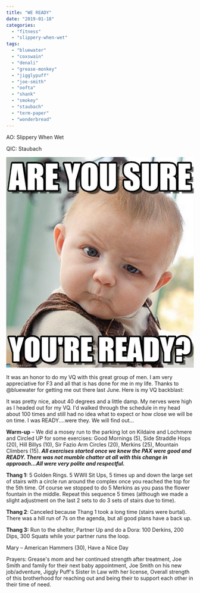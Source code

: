 ```yaml
---
title: "WE READY"
date: "2019-01-18"
categories: 
  - "fitness"
  - "slippery-when-wet"
tags: 
  - "bluewater"
  - "coxswain"
  - "denali"
  - "grease-monkey"
  - "jigglypuff"
  - "joe-smith"
  - "oofta"
  - "shank"
  - "smokey"
  - "staubach"
  - "term-paper"
  - "wonderbread"
---
```


AO: Slippery When Wet

QIC: Staubach

![](images/We-Ready.jpg)

It was an honor to do my VQ with this great group of men. I am very appreciative for F3 and all that is has done for me in my life. Thanks to @bluewater for getting me out there last June. Here is my VQ backblast:

It was pretty nice, about 40 degrees and a little damp. My nerves were high as I headed out for my VQ. I'd walked through the schedule in my head about 100 times and still had no idea what to expect or how close we will be on time. I was READY....were they. We will find out...

**Warm-up** – We did a mosey run to the parking lot on Kildaire and Lochmere and Circled UP for some exercises: Good Mornings (5), Side Straddle Hops (20), Hill Billys (10), Sir Fazio Arm Circles (20), Merkins (25), Mountain Climbers (15). **_All exercises started once we knew the PAX were good and READY. There was not mumble chatter at all with this change in approach...All were very polite and respectful._**

**Thang 1:** 5 Golden Rings. 5 WWII Sit Ups, 5 times up and down the large set of stairs with a circle run around the complex once you reached the top for the 5th time. Of course we stopped to do 5 Merkins as you pass the flower fountain in the middle. Repeat this sequence 5 times (although we made a slight adjustment on the last 2 sets to do 3 sets of stairs due to time).

**Thang 2**: Canceled because Thang 1 took a long time (stairs were burtal). There was a hill run of 7s on the agenda, but all good plans have a back up.

**Thang 3:** Run to the shelter, Partner Up and do a Dora: 100 Derkins, 200 Dips, 300 Squats while your partner runs the loop.

Mary – American Hammers (30), Have a Nice Day

Prayers: Grease's mom and her continued strength after treatment, Joe Smith and family for their next baby appointment, Joe Smith on his new job/adventure, Jiggly Puff's Sister In Law with her license, Overall strength of this brotherhood for reaching out and being their to support each other in their time of need.
